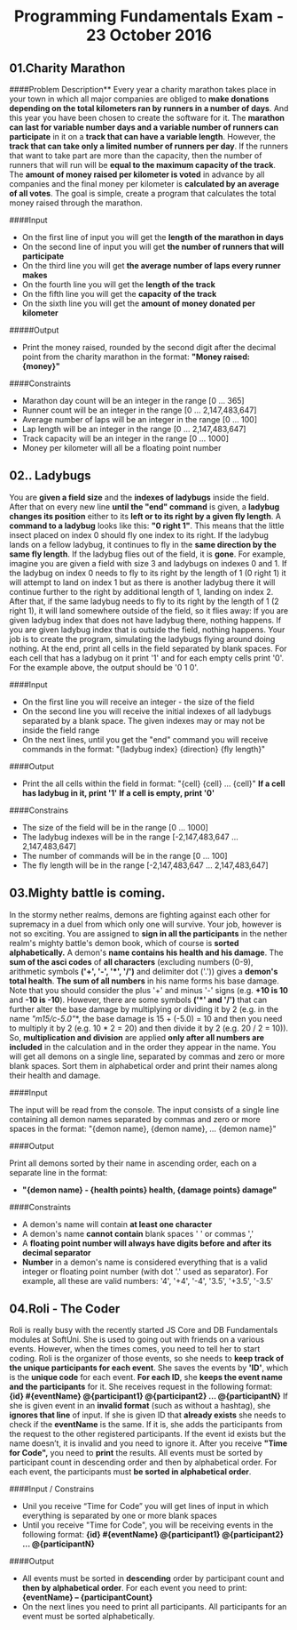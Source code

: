 # <p align="center"> Programming Fundamentals Exam - 23 October 2016 <p>

## 01.Charity Marathon
####Problem Description**
Every year a charity marathon takes place in your town in which all major companies are obliged to **make donations depending on the total kilometers ran by runners in a number of days**. And this year you have been chosen to create the software for it.
The **marathon can last for variable number days and a variable number of runners can participate** in it on a **track that can have a variable length**. However, the **track that can take only a limited number of runners per day**. If the runners that want to take part are more than the capacity, then the number of runners that will run will be **equal to the maximum capacity of the track**.
The **amount of money raised per kilometer is voted** in advance by all companies and the final money per kilometer is **calculated by an average of all votes**. 
The goal is simple, create a program that calculates the total money raised through the marathon.

####Input

- On the first line of input you will get the **length of the marathon in days**
- On the second line of input you will get **the number of runners that will participate**
- On the third line you will get **the average number of laps every runner makes**
- On the fourth line you will get the **length of the track**
- On the fifth line you will get the **capacity of the track**
- On the sixth line you will get the **amount of money donated per kilometer**

#####Output

- Print the money raised, rounded by the second digit after the decimal point from the charity marathon in the format: **"Money raised: {money}"**

####Constraints

- Marathon day count will be an integer in the range [0 … 365]
- Runner count will be an integer in the range [0 … 2,147,483,647]
- Average number of laps will be an integer in the range [0 … 100]
- Lap length will be an integer in the range [0 … 2,147,483,647]
- Track capacity will be an integer in the range [0 … 1000]
- Money per kilometer will all be a floating point number

## 02.. Ladybugs
You are **given a field size** and the **indexes of ladybugs** inside the field. After that on every new line **until the "end" command** is given, a **ladybug changes its position** either to its **left or to its right by a given fly length**. 
A **command to a ladybug** looks like this: **"0 right 1"**. This means that the little insect placed on index 0 should fly one index to its right. If the ladybug lands on a fellow ladybug, it continues to fly in the **same direction by the same fly length**. If the ladybug flies out of the field, it is **gone**.
For example, imagine you are given a field with size 3 and ladybugs on indexes 0 and 1. If the ladybug on index 0 needs to fly to its right by the length of 1 (0 right 1) it will attempt to land on index 1 but as there is another ladybug there it will continue further to the right by additional length of 1, landing on index 2. After that, if the same ladybug needs to fly to its right by the length of 1 (2 right 1), it will land somewhere outside of the field, so it flies away:
If you are given ladybug index that does not have ladybug there, nothing happens. If you are given ladybug index that is outside the field, nothing happens. 
Your job is to create the program, simulating the ladybugs flying around doing nothing. At the end, print all cells in the field separated by blank spaces. For each cell that has a ladybug on it print '1' and for each empty cells print '0'. For the example above, the output should be '0 1 0'. 

####Input

- On the first line you will receive an integer - the size of the field
- On the second line you will receive the initial indexes of all ladybugs separated by a blank space. The given indexes may or may not be inside the field range
- On the next lines, until you get the "end" command you will receive commands in the format: "{ladybug index} {direction} {fly length}"

####Output

- Print the all cells within the field in format: "{cell} {cell} … {cell}"
**If a cell has ladybug in it, print '1'**
**If a cell is empty, print '0'**

####Constrains

- The size of the field will be in the range [0 … 1000]
- The ladybug indexes will be in the range [-2,147,483,647 … 2,147,483,647]
- The number of commands will be in the range [0 … 100] 
- The fly length will be in the range [-2,147,483,647 … 2,147,483,647]

## 03.Mighty battle is coming. 
In the stormy nether realms, demons are fighting against each other for supremacy in a duel from which only one will survive. 
Your job, however is not so exciting. You are assigned to **sign in all the participants** in the nether realm's mighty battle's demon book, which of course is **sorted alphabetically.** 
A demon's **name contains his health and his damage**. 
The **sum of the asci codes** of **all characters** (excluding numbers (0-9), arithmetic symbols **('+', '-', '*', '/')** and delimiter dot ('.')) gives a **demon's total health**. 
**The sum of all numbers** in his name forms his base damage. Note that you should consider the plus '+' and minus '-' signs (e.g. **+10 is 10** and **-10 is -10**). However, there are some symbols **('*' and '/')** that can further alter the base damage by multiplying or dividing it by 2 (e.g. in the name **"m15*/c-5.0"**, the base damage is 15 + (-5.0) = 10 and then you need to multiply it by 2 (e.g. 10 * 2 = 20) and then divide it by 2 (e.g. 20 / 2 = 10)). 
So, **multiplication and division** are applied **only after all numbers are included** in the calculation and in the order they appear in the name. 
You will get all demons on a single line, separated by commas and zero or more blank spaces. Sort them in alphabetical order and print their names along their health and damage. 

####Input

The input will be read from the console. The input consists of a single line containing all demon names separated by commas and zero or more spaces in the format: "{demon name}, {demon name}, … {demon name}"

####Output

Print all demons sorted by their name in ascending order, each on a separate line in the format:
- **"{demon name} - {health points} health, {damage points} damage"**

####Constraints

- A demon's name will contain **at least one character**
- A demon's name **cannot contain** blank spaces ' ' or commas ','
- A **floating point number will always have digits before and after its decimal separator**
- **Number** in a demon's name is considered everything that is a valid integer or floating point number (with dot '.' used as separator). For example, all these are valid numbers: '4', '+4', '-4', '3.5', '+3.5', '-3.5' 

## 04.Roli - The Coder
Roli is really busy with the recently started JS Core and DB Fundamentals modules at SoftUni. She is used to going out with friends on a various events. However, when the times comes, you need to tell her to start coding.
Roli is the organizer of those events, so she needs to **keep track of the unique participants for each event**. She saves the events by **'ID'**, which is the **unique code** for each event. **For each ID**, she **keeps the event name and the participants** for it.
She receives request in the following format:
**{id} #{eventName} @{participant1} @{participant2} … @{participantN}**
If she is given event in an **invalid format** (such as without a hashtag), she **ignores that line** of input. If she is given ID that **already exists** she needs to check if the **eventName** is the same. If it is, she adds the participants from the request to the other registered participants. If the event id exists but the name doesn’t, it is invalid and you need to ignore it.
After you receive **"Time for Code",** you need to **print** the results. All events must be sorted by participant count in descending order and then by alphabetical order. For each event, the participants must **be sorted in alphabetical order**.

####Input / Constrains

- Unil you receive “Time for Code” you will get lines of input in which everything is separated by one or more blank spaces
- Until you receive "Time for Code", you will be receiving events in the following format:
**{id} #{eventName} @{participant1} @{participant2} … @{participantN}**

####Output
- All events must be sorted in **descending** order by participant count and **then by alphabetical order**. For each event you need to print:
**{eventName} – {participantCount}**
- On the next lines you need to print all participants. All participants for an event must be sorted alphabetically.

